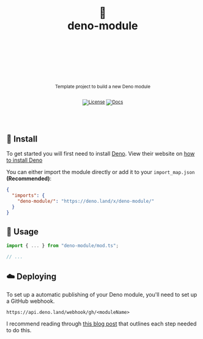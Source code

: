 <div align="center">
  <h1>
    <br/>
    <br/>
    🦕
    <br />
    deno-module
    <br />
    <br />
    <br />
    <br />
  </h1>
  <sup>
    <br />
    Template project to build a new Deno module</em>
    <br />
    <br />

[![License](https://img.shields.io/badge/-License-red.svg?style=for-the-badge)](https://github.com/nurodev/deno-module)
[![Docs](https://img.shields.io/badge/-Docs-blue.svg?style=for-the-badge)](https://doc.deno.land/https://deno.land/x/deno-module/mod.ts)

</sup>
  <br />
  <br />
</div>

## 🚀 Install

To get started you will first need to install [Deno](http://deno.land/). View
their website on [how to install Deno](https://deno.land/#installation)

You can either import the module directly or add it to your `import_map.json`
**(Recommended)**:

```json
{
  "imports": {
    "deno-module/": "https://deno.land/x/deno-module/"
  }
}
```

## 🦄 Usage

```typescript
import { ... } from "deno-module/mod.ts";

// ...
```

## ☁️ Deploying

To set up a automatic publishing of your Deno module, you'll need to set up a
GitHub webhook.

```
https://api.deno.land/webhook/gh/<moduleName>
```

I recommend reading through
[this blog post](https://dev.to/craigmorten/how-to-publish-deno-modules-2cg6)
that outlines each step needed to do this.
